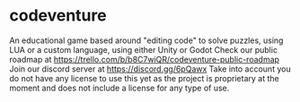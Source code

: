 # codeventure
An educational game based around "editing code" to solve puzzles, using LUA or a custom language, using either Unity or Godot 
Check our public roadmap at https://trello.com/b/b8C7wiQR/codeventure-public-roadmap
Join our discord server at https://discord.gg/6pQawx
Take into account you do not have any license to use this yet as the project is proprietary at the moment and does not include a license for any type of use.

